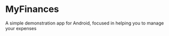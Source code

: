 # MyFinances
A simple demonstration app for Android, focused in helping you to manage your expenses
